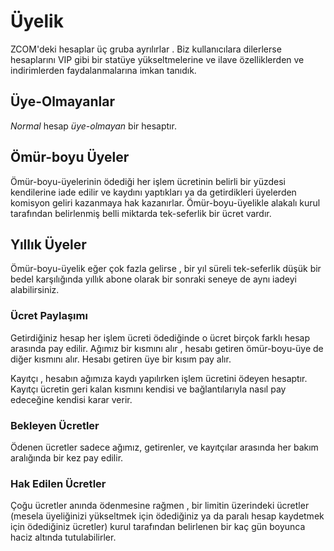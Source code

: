# Üyelik

ZCOM'deki hesaplar üç gruba ayrılırlar . Biz kullanıcılara dilerlerse hesaplarını VIP
gibi bir statüye yükseltmelerine ve ilave özelliklerden ve indirimlerden 
faydalanmalarına imkan tanıdık.

## Üye-Olmayanlar

*Normal*  hesap *üye-olmayan* bir hesaptır.

## Ömür-boyu Üyeler

Ömür-boyu-üyelerinin ödediği her işlem ücretinin belirli bir yüzdesi kendilerine iade 
edilir ve kaydını yaptıkları ya da getirdikleri üyelerden komisyon geliri kazanmaya 
hak kazanırlar. Ömür-boyu-üyelikle alakalı kurul tarafından belirlenmiş belli miktarda 
tek-seferlik bir ücret vardır.

## Yıllık Üyeler

Ömür-boyu-üyelik eğer çok fazla gelirse , bir yıl süreli tek-seferlik düşük bir bedel 
karşılığında yıllık abone olarak bir sonraki seneye de aynı iadeyi 
alabilirsiniz.

### Ücret Paylaşımı

Getirdiğiniz hesap her işlem ücreti ödediğinde o ücret birçok farklı hesap arasında 
pay edilir. Ağımız bir kısmını alır , hesabı getiren ömür-boyu-üye de diğer kısmını alır.
Hesabı getiren üye bir kısım pay alır.

Kayıtçı , hesabın ağımıza kaydı yapılırken işlem ücretini ödeyen hesaptır. Kayıtçı 
ücretin geri kalan kısmını kendisi ve bağlantılarıyla nasıl pay edeceğine kendisi karar 
verir.

### Bekleyen Ücretler

Ödenen ücretler sadece ağımız, getirenler, ve kayıtçılar arasında her bakım aralığında 
bir kez pay edilir.
                 
### Hak Edilen Ücretler

Çoğu ücretler anında ödenmesine rağmen , bir limitin üzerindeki ücretler (mesela 
üyeliğinizi yükseltmek için ödediğiniz ya da paralı hesap kaydetmek için ödediğiniz 
ücretler) kurul tarafından belirlenen bir kaç gün boyunca haciz altında tutulabilirler.